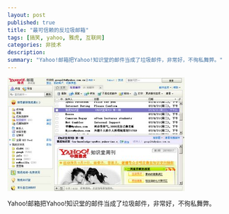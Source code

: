 ```yaml
---
layout: post
published: true
title: "最可信赖的反垃圾邮箱"
tags: [搞笑, yahoo, 雅虎, 互联网]
categories: 非技术    
description: 
summary: "Yahoo!邮箱把Yahoo!知识堂的邮件当成了垃圾邮件，非常好，不徇私舞弊。"
---
```

[![yahoo-717355.jpg][]][yahoo-717355.jpg 1]  


Yahoo!邮箱把Yahoo!知识堂的邮件当成了垃圾邮件，非常好，不徇私舞弊。

  


  



[yahoo-717355.jpg]: /images/yahoo-717355.jpg
[yahoo-717355.jpg 1]: /images/yahoo-717366.jpg